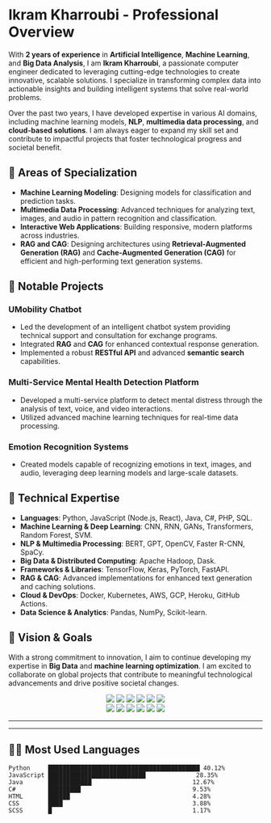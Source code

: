 # Ikram Kharroubi - Professional Overview

With **2 years of experience** in **Artificial Intelligence**, **Machine Learning**, and **Big Data Analysis**, I am **Ikram Kharroubi**, a passionate computer engineer dedicated to leveraging cutting-edge technologies to create innovative, scalable solutions. I specialize in transforming complex data into actionable insights and building intelligent systems that solve real-world problems.

Over the past two years, I have developed expertise in various AI domains, including machine learning models, **NLP**, **multimedia data processing**, and **cloud-based solutions**. I am always eager to expand my skill set and contribute to impactful projects that foster technological progress and societal benefit.

## 🌟 Areas of Specialization

- **Machine Learning Modeling**: Designing models for classification and prediction tasks.
- **Multimedia Data Processing**: Advanced techniques for analyzing text, images, and audio in pattern recognition and classification.
- **Interactive Web Applications**: Building responsive, modern platforms across industries.
- **RAG and CAG**: Designing architectures using **Retrieval-Augmented Generation (RAG)** and **Cache-Augmented Generation (CAG)** for efficient and high-performing text generation systems.

## 💼 Notable Projects

### UMobility Chatbot
- Led the development of an intelligent chatbot system providing technical support and consultation for exchange programs.
- Integrated **RAG** and **CAG** for enhanced contextual response generation.
- Implemented a robust **RESTful API** and advanced **semantic search** capabilities.

### Multi-Service Mental Health Detection Platform
- Developed a multi-service platform to detect mental distress through the analysis of text, voice, and video interactions.
- Utilized advanced machine learning techniques for real-time data processing.

### Emotion Recognition Systems
- Created models capable of recognizing emotions in text, images, and audio, leveraging deep learning models and large-scale datasets.

## 🚀 Technical Expertise

- **Languages**: Python, JavaScript (Node.js, React), Java, C#, PHP, SQL.
- **Machine Learning & Deep Learning**: CNN, RNN, GANs, Transformers, Random Forest, SVM.
- **NLP & Multimedia Processing**: BERT, GPT, OpenCV, Faster R-CNN, SpaCy.
- **Big Data & Distributed Computing**: Apache Hadoop, Dask.
- **Frameworks & Libraries**: TensorFlow, Keras, PyTorch, FastAPI.
- **RAG & CAG**: Advanced implementations for enhanced text generation and caching solutions.
- **Cloud & DevOps**: Docker, Kubernetes, AWS, GCP, Heroku, GitHub Actions.
- **Data Science & Analytics**: Pandas, NumPy, Scikit-learn.

## 🎯 Vision & Goals
With a strong commitment to innovation, I aim to continue developing my expertise in **Big Data** and **machine learning optimization**. I am excited to collaborate on global projects that contribute to meaningful technological advancements and drive positive societal changes.


<p align="center">
  <img src="https://img.shields.io/badge/NODE.JS-339933?style=for-the-badge&logo=nodedotjs&logoColor=white"/>
  <img src="https://img.shields.io/badge/REACT-20232A?style=for-the-badge&logo=react&logoColor=61DAFB"/>
  <img src="https://img.shields.io/badge/MONGODB-47A248?style=for-the-badge&logo=mongodb&logoColor=white"/>
  <img src="https://img.shields.io/badge/EXPRESS-000000?style=for-the-badge&logo=express&logoColor=white"/>
  <img src="https://img.shields.io/badge/JAVASCRIPT-F7DF1E?style=for-the-badge&logo=javascript&logoColor=black"/>
  <img src="https://img.shields.io/badge/PYTHON-3776AB?style=for-the-badge&logo=python&logoColor=white"/>
  <br/>
  <img src="https://img.shields.io/badge/GIT-F05032?style=for-the-badge&logo=git&logoColor=white"/>
  <img src="https://img.shields.io/badge/GITHUB-181717?style=for-the-badge&logo=github&logoColor=white"/>
  <img src="https://img.shields.io/badge/MYSQL-4479A1?style=for-the-badge&logo=mysql&logoColor=white"/>
  <img src="https://img.shields.io/badge/TENSORFLOW-FF6F00?style=for-the-badge&logo=tensorflow&logoColor=white"/>
  <img src="https://img.shields.io/badge/KERAS-D00000?style=for-the-badge&logo=keras&logoColor=white"/>
  <img src="https://img.shields.io/badge/SCIKIT--LEARN-F7931E?style=for-the-badge&logo=scikit-learn&logoColor=white"/>
</p>

---

---

## 🧑‍💻 Most Used Languages

```plaintext
Python     ██████████████████████████████████████████ 40.12%
JavaScript ███████████████████████████              28.35%
Java       ████████████                            12.67%
C#         █████████                               9.53%
HTML       ██████                                  4.28%
CSS        ████                                    3.88%
SCSS       █                                       1.17%




